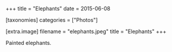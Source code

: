 +++
title = "Elephants"
date = 2015-06-08

[taxonomies]
categories = ["Photos"]

[extra.image]
filename = "elephants.jpeg"
title = "Elephants"
+++

Painted elephants.

